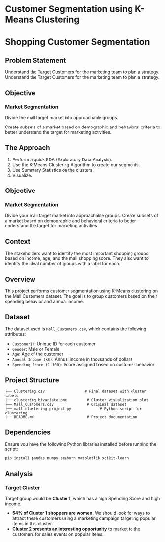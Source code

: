 # Customer Segmentation using K-Means Clustering

# Shopping Customer Segmentation

## Problem Statement
Understand the Target Customers for the marketing team to plan a strategy.
Understand the Target Customers for the marketing team to plan a strategy.

## Objective
### Market Segmentation
Divide the mall target market into approachable groups.

Create subsets of a market based on demographic and behavioral criteria to better understand the target for marketing activities.

## The Approach
1. Perform a quick EDA (Exploratory Data Analysis).
2. Use the K-Means Clustering Algorithm to create our segments.
3. Use Summary Statistics on the clusters.
4. Visualize.

## Objective
### Market Segmentation
Divide your mall target market into approachable groups. Create subsets of a market based on demographic and behavioral criteria to better understand the target for marketing activities.

## Context
The stakeholders want to identify the most important shopping groups based on income, age, and the mall shopping score. They also want to identify the ideal number of groups with a label for each.

## Overview
This project performs customer segmentation using K-Means clustering on the Mall Customers dataset. The goal is to group customers based on their spending behavior and annual income.

## Dataset
The dataset used is `Mall_Customers.csv`, which contains the following attributes:
- `CustomerID`: Unique ID for each customer
- `Gender`: Male or Female
- `Age`: Age of the customer
- `Annual Income (k$)`: Annual income in thousands of dollars
- `Spending Score (1-100)`: Score assigned based on customer behavior

## Project Structure
```
├── Clustering.csv                  # Final dataset with cluster labels
├── clustering_bivariate.png         # Cluster visualization plot
├── Mall_Customers.csv               # Original dataset
├── mall clustering project.py             # Python script for clustering
├── README.md                        # Project documentation
```

## Dependencies
Ensure you have the following Python libraries installed before running the script:
```sh
pip install pandas numpy seaborn matplotlib scikit-learn
```

## Analysis
### Target Cluster
Target group would be **Cluster 1**, which has a high Spending Score and high income.

- **54% of Cluster 1 shoppers are women.** We should look for ways to attract these customers using a marketing campaign targeting popular items in this cluster.  
- **Cluster 2 presents an interesting opportunity** to market to the customers for sales events on popular items.






